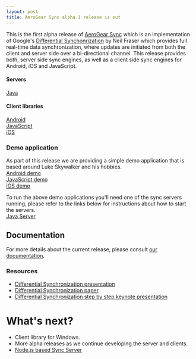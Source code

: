```yaml
---
layout: post
title: AeroGear Sync alpha.1 release is out
---
```


This is the first alpha release of [AeroGear Sync](https://aerogear.org/sync/) which is an implementation of Google's 
[Differential Synchonrization](http://research.google.com/pubs/pub35605.html) by Neil Fraser which provides full real-time data synchronization, 
where updates are initiated from both the client and server side over a bi-directional channel. 
This release provides both, server side sync engines, as well as a client side sync engines for Android, iOS and JavaScript. 

#### Servers
[Java](https://github.com/aerogear/aerogear-sync-server)  

#### Client libraries
[Android](https://github.com/aerogear/aerogear-android-sync)  
[JavaScript](https://github.com/aerogear/aerogear-js)  
[iOS](https://github.com/aerogear/aerogear-ios-sync-client)


### Demo application
As part of this release we are providing a simple demo application that is based around Luke Skywalker and his hobbies.  
[Android demo](https://github.com/aerogear/aerogear-android-cookbook)   
[JavaScript demo](https://github.com/aerogear/aerogear-js-cookbook)   
[iOS demo](https://github.com/aerogear/aerogear-ios-cookbook)   

To run the above demo applications you'll need one of the sync servers running, please refer to the links below for instructions about how to 
start the servers.  
[Java Server](https://github.com/danbev/aerogear-sync-server/releases/tag/1.0.0.Alpha1-SNAPSHOT)    

## Documentation
For more details about the current release, please consult [our documentation](http://aerogear.org/sync).

### Resources
* [Differential Synchronization presentation](https://www.youtube.com/watch?v=S2Hp_1jqpY8)
* [Differential Synchronization paper](http://research.google.com/pubs/pub35605.html)
* [Differential Synchronization step by step keynote presentation](https://www.icloud.com/iw/#keynote/BAKHgqmqd5ETPe9ebKyBhSINoBo1QHaNPYeF/diffsync)

# What's next? 
* Client library for Windows. 
* More alpha releases as we continue developing the server and clients. 
* [Node.js based Sync Server](https://github.com/aerogear/aerogear-nodejs-sync-server)

